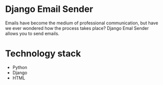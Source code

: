 # Django Email Sender
Emails have become the medium of professional communication, but have we ever wondered how the process takes place? Django Emal Sender allows you to send emails.

# Technology stack

- Python
- Django
- HTML
